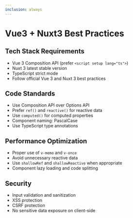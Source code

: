 ```yaml
---
inclusion: always
---
```


# Vue3 + Nuxt3 Best Practices

## Tech Stack Requirements
- Vue 3 Composition API (prefer `<script setup lang="ts">`)
- Nuxt 3 latest stable version
- TypeScript strict mode
- Follow official Vue 3 and Nuxt 3 best practices

## Code Standards
- Use Composition API over Options API
- Prefer `ref()` and `reactive()` for reactive data
- Use `computed()` for computed properties
- Component naming: PascalCase
- Use TypeScript type annotations

## Performance Optimization
- Proper use of `v-memo` and `v-once`
- Avoid unnecessary reactive data
- Use `shallowRef` and `shallowReactive` when appropriate
- Component lazy loading and code splitting

## Security
- Input validation and sanitization
- XSS protection
- CSRF protection
- No sensitive data exposure on client-side

